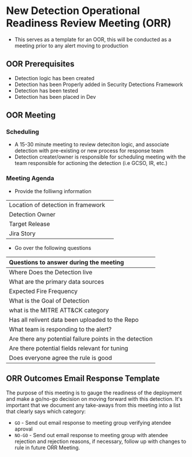 # New Detection Operational Readiness Review Meeting (ORR)

* This serves as a template for an OOR, this will be conducted as a meeting prior to any alert moving to production

## OOR Prerequisites 

* Detection logic has been created
* Detection has been Properly added in Security Detections Framework
* Detection has been tested 
* Detection has been placed in Dev 

## OOR Meeting 

### Scheduling

* A 15-30 minute meeting to review deteciton logic, and associate detection with pre-existing or new process for response team
* Detection creater/owner is responsible for scheduling meeting with the team responsible for actioning the detection (i.e GCSO, IR, etc.)

### Meeting Agenda

* Provide the folliwng information

| | |
| :---- | :------------- | 
| Location of detection in framework | 
| Detection Owner | 
|Target Release| 
|Jira Story| 


* Go over the following questions 


| Questions to answer during the meeting |  
| :---- |
| Where Does the Detection live | 
| What are the primary data sources | 
| Expected Fire Frequency | 
| What is the Goal of Detection | 
| what is the MITRE ATT&CK category | 
| Has all relivent data been uploaded to the Repo|
| What team is responding to the alert? | 
| Are there any potential failure points in the detection | 
| Are there potential fields relevant for tuning | 
| Does everyone agree the rule is good|

## ORR Outcomes Email Response Template

The purpose of this meeting is to gauge the readiness of the deployment and make a go/no-go decision on moving forward with this detection. It's important that we document any take-aways from this meeting into a list that clearly says which category:

* `GO` - Send out email response to meeting group verifying atendee aproval
* `NO-GO` - Send out email response to meeting group with atendee rejection and rejection reasons, if necessary, follow up with changes to rule in future ORR Meeting. 


